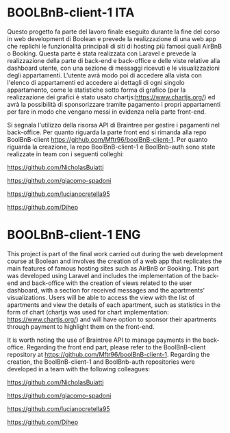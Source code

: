 
# BOOLBnB-client-1 ITA

Questo progetto fa parte del lavoro finale eseguito durante la fine del corso in web development di Boolean e prevede la realizzazione di una web app che replichi le funzionalità principali di siti di hosting più famosi quali AirBnB o Booking.
Questa parte è stata realizzata con Laravel e prevede la realizzazione della parte di back-end e back-office e delle viste relative alla dashboard utente, con una sezione di messaggi ricevuti e le visualizzazioni degli appartamenti.
L'utente avrà modo poi di accedere alla vista con l'elenco di appartamenti ed accedere ai dettagli di ogni singolo appartamento, come le statistiche sotto forma di grafico (per la realizzazione dei grafici è stato usato chartjs:https://www.chartjs.org/) ed avrà la possibilità di sponsorizzare tramite pagamento i propri appartamenti per fare in modo che vengano messi in evidenza nella parte front-end.



Si segnala l'utilizzo della risorsa API di Braintree per gestire i pagamenti nel back-office. 
Per quanto riguarda la parte front end si rimanda alla repo BoolBnB-client https://github.com/Mftr96/boolBnB-client-1.
Per quanto riguarda la creazione, la repo BoolBnB-client-1 e BoolBnb-auth sono state realizzate in team con i seguenti colleghi:

https://github.com/NicholasBuiatti

https://github.com/giacomo-spadoni

https://github.com/lucianocretella95

https://github.com/Dihep



# BOOLBnB-client-1 ENG


This project is part of the final work carried out during the web development course at Boolean and involves the creation of a web app that replicates the main features of famous hosting sites such as AirBnB or Booking. This part was developed using Laravel and includes the implementation of the back-end and back-office with the creation of views related to the user dashboard, with a section for received messages and the apartments' visualizations. Users will be able to access the view with the list of apartments and view the details of each apartment, such as statistics in the form of  chart (chartjs was used for chart implementation: https://www.chartjs.org/) and will have  option to sponsor their apartments through payment to highlight them on the front-end.

It is worth noting the use of Braintree API to manage payments in the back-office. Regarding the front end  part, please refer to the BoolBnB-client repository at https://github.com/Mftr96/boolBnB-client-1. Regarding the creation, the BoolBnB-client-1 and BoolBnb-auth repositories were developed in a team with the following colleagues:

https://github.com/NicholasBuiatti

https://github.com/giacomo-spadoni

https://github.com/lucianocretella95

https://github.com/Dihep



